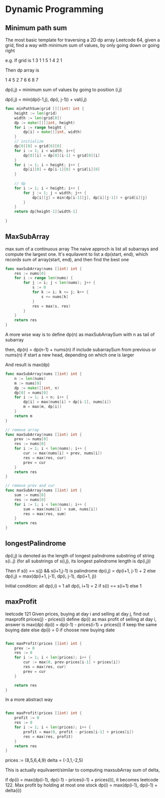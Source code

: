
# Dynamic Programming


## Minimum path sum

The most basic template for traversing a 2D dp array
Leetcode 64, given a grid, find a way with minimum sum of values, by only going down or going right

e.g.
If grid is
1 3 1
1 5 1
4 2 1

Then dp array is

1 4 5
2 7 6
6 8 7

dp(i,j) = minimum sum of values by going to position (i,j)

dp(i,j) = min(dp(i-1,j), dp(i, j-1)) + val(i,j)

```go
func minPathSum(grid [][]int) int {
    height := len(grid)
    width := len(grid[0])
    dp := make([][]int, height)
    for i := range height {
        dp[i] = make([]int, width)
    }
    // initialize
    dp[0][0] = grid[0][0]
    for i := 1; i < width; i++{
        dp[0][i] = dp[0][i-1] + grid[0][i]
    }
    for i := 1; i < height; i++ {
        dp[i][0] = dp[i-1][0] + grid[i][0]
    }
    
    // dp
    for i := 1; i < height; i++ {
        for j := 1; j < width; j++ {
            dp[i][j] = min(dp[i-1][j], dp[i][j-1]) + grid[i][j]
        }
    }
    return dp[height-1][width-1]
    
}
```



## MaxSubArray

max sum of a continuous array
The naive approch is list all subarrays and compute the largest one.
It's equilavent to list a dp(start, end), which records sum of array(start, end), and then find the best one

```go
func maxSubArray(nums []int) int {
    res := nums[0]
    for i := range len(nums) {
        for j := i; j < len(nums); j++ {
            s := 0
            for k := i; k <= j; k++ {
                s += nums[k]
            }
            res = max(s, res)
        }
    }
    return res
}
```

A more wise way is to define dp(n) as maxSubArraySum with n as tail of subarray

then, dp(n) =
dp(n-1) + nums(n) if include subarraySum from previous
or nums(n) if start a new head,
depending on which one is larger


And result is max(dp)

```go
func maxSubArray(nums []int) int {
    n := len(nums)
    m := nums[0]
    dp := make([]int, n)
    dp[0] = nums[0]
    for i := 1; i < n; i++ {
        dp[i] = max(nums[i] + dp[i-1], nums[i]) 
        m = max(m, dp[i])
    }
    return m
}

// remove array
func maxSubArray(nums []int) int {
    prev := nums[0]
    res := nums[0]
    for i := 1; i < len(nums); i++ {
        cur := max(nums[i] + prev, nums[i])
        res = max(res, cur)
        prev = cur
    }
    return res
}

// remove prev and cur
func maxSubArray(nums []int) int {
    sum := nums[0]
    res := nums[0]
    for i := 1; i < len(nums); i++ {
        sum = max(nums[i] + sum, nums[i])
        res = max(res, sum)
    }
    return res
}

```

## longestPalindrome

dp(i,j) is denoted as the length of longest palindrome substring of string s(i..j) 
(for all substrings of s(i,j), its longest palindrome length is dp(i,j))

Then
if s(i) == s(j) && s(i+1,j-1) is palindrome
dp(i,j) = dp(i+1, j-1) + 2
else 
dp(i,j) = max(dp(i+1, j-1), dp(i, j-1), dp(i+1, j))

Initial condition: 
all dp(i,i) = 1 
all dp(i, i+1) = 2 if s(i) == s(i+1) else 1




## maxProfit

leetcode 121
Given prices, buying at day i and selling at day j, find out maxprofit prices(j) - prices(i)
define dp(i) as max profit of selling at day i, answer is max(dp)
dp(i) = dp(i-1) - prices(i-1) + prices(i) if keep the same buying date
else dp(i) = 0 if choose new buying date

```go

func maxProfit(prices []int) int {
	prev := 0
    res := 0
	for i := 1; i < len(prices); i++ {
        cur := max(0, prev-prices[i-1] + prices[i])
        res = max(res, cur)
        prev = cur
	}

	return res
}
```


In a more abstract way
```go

func maxProfit(prices []int) int {
    profit := 0
    res := 0
	for i := 1; i < len(prices); i++ {
        profit = max(0, profit - prices[i-1] + prices[i])
        res = max(res, profit)
	}
	return res
}
```

prices := (8,5,6,4,9)
delta = (-3,1,-2,5)

This is actually equilvaent/similar to computing maxsubArray sum of delta, 


if dp(i) = max(dp(i-1), dp(i-1) - prices(i-1) + prices(i)), it becomes leetcode 122. 
Max profit by holding at most one stock
dp(i) = max(dp(i-1), dp(i-1) + delta(i))

